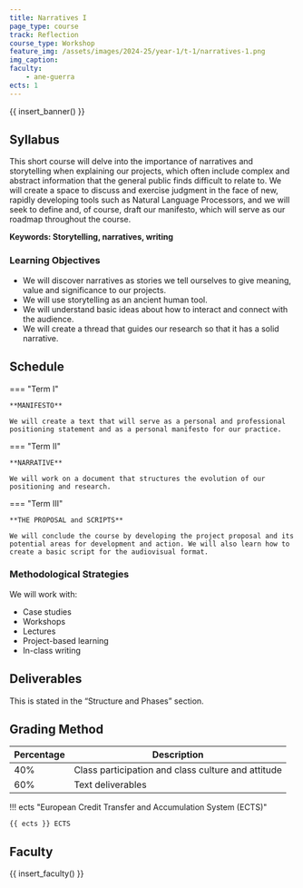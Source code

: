```yaml
---
title: Narratives I
page_type: course
track: Reflection
course_type: Workshop
feature_img: /assets/images/2024-25/year-1/t-1/narratives-1.png
img_caption: 
faculty:
    - ane-guerra
ects: 1
---
```


{{ insert_banner() }}

## Syllabus

This short course will delve into the importance of narratives and storytelling when explaining our projects, which often include complex and abstract information that the general public finds difficult to relate to. We will create a space to discuss and exercise judgment in the face of new, rapidly developing tools such as Natural Language Processors, and we will seek to define and, of course, draft our manifesto, which will serve as our roadmap throughout the course.

**Keywords: Storytelling, narratives, writing**

### Learning Objectives

- We will discover narratives as stories we tell ourselves to give meaning, value and significance to our projects.
- We will use storytelling as an ancient human tool.
- We will understand basic ideas about how to interact and connect with the audience.
- We will create a thread that guides our research so that it has a solid narrative.

## Schedule

=== "Term I"

    **MANIFESTO**

    We will create a text that will serve as a personal and professional positioning statement and as a personal manifesto for our practice.

=== "Term II"

    **NARRATIVE**

    We will work on a document that structures the evolution of our positioning and research.

=== "Term III"

    **THE PROPOSAL and SCRIPTS**

    We will conclude the course by developing the project proposal and its potential areas for development and action. We will also learn how to create a basic script for the audiovisual format.
    

### Methodological Strategies

We will work with:

- Case studies
- Workshops
- Lectures
- Project-based learning
- In-class writing


## Deliverables

This is stated in the “Structure and Phases” section.

## Grading Method

| Percentage  | Description                                     |
| ----------- | ------------------------------------            |
| 40% | Class participation and class culture and attitude      |
| 60% | Text deliverables                                       |

!!! ects "European Credit Transfer and Accumulation System (ECTS)"

    {{ ects }} ECTS


## Faculty

{{ insert_faculty() }}
